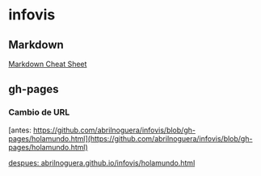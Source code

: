 # infovis

## Markdown
[Markdown Cheat Sheet](https://github.com/adam-p/markdown-here/wiki/Markdown-Cheatsheet)

## gh-pages
### Cambio de URL
  [antes: https://github.com/abrilnoguera/infovis/blob/gh-pages/holamundo.html](https://github.com/abrilnoguera/infovis/blob/gh-pages/holamundo.html)
  
  [despues: abrilnoguera.github.io/infovis/holamundo.html](abrilnoguera.github.io/infovis/holamundo.html)
